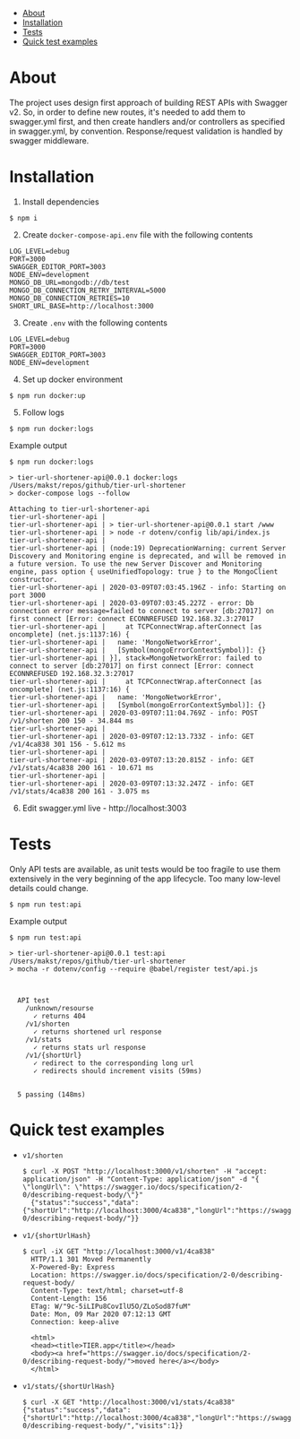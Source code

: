 - [About](#about)
- [Installation](#installation)
- [Tests](#tests)
- [Quick test examples](#quick-test-examples)

About
===
The project uses design first approach of building REST APIs with Swagger v2. So, in order to define new routes,
it's needed to add them to swagger.yml first, and then create handlers and/or controllers as specified in swagger.yml,
by convention. Response/request validation is handled by swagger middleware.

Installation
===
1. Install dependencies
```
$ npm i
```
2. Create `docker-compose-api.env` file with the following contents
```
LOG_LEVEL=debug
PORT=3000
SWAGGER_EDITOR_PORT=3003
NODE_ENV=development
MONGO_DB_URL=mongodb://db/test
MONGO_DB_CONNECTION_RETRY_INTERVAL=5000
MONGO_DB_CONNECTION_RETRIES=10
SHORT_URL_BASE=http://localhost:3000

```
3. Create `.env` with the following contents
```
LOG_LEVEL=debug
PORT=3000
SWAGGER_EDITOR_PORT=3003
NODE_ENV=development
```
4. Set up docker environment
```
$ npm run docker:up
```

5. Follow logs
```
$ npm run docker:logs
```

Example output
```
$ npm run docker:logs

> tier-url-shortener-api@0.0.1 docker:logs /Users/makst/repos/github/tier-url-shortener
> docker-compose logs --follow

Attaching to tier-url-shortener-api
tier-url-shortener-api |
tier-url-shortener-api | > tier-url-shortener-api@0.0.1 start /www
tier-url-shortener-api | > node -r dotenv/config lib/api/index.js
tier-url-shortener-api |
tier-url-shortener-api | (node:19) DeprecationWarning: current Server Discovery and Monitoring engine is deprecated, and will be removed in a future version. To use the new Server Discover and Monitoring engine, pass option { useUnifiedTopology: true } to the MongoClient constructor.
tier-url-shortener-api | 2020-03-09T07:03:45.196Z - info: Starting on port 3000
tier-url-shortener-api | 2020-03-09T07:03:45.227Z - error: Db connection error message=failed to connect to server [db:27017] on first connect [Error: connect ECONNREFUSED 192.168.32.3:27017
tier-url-shortener-api |     at TCPConnectWrap.afterConnect [as oncomplete] (net.js:1137:16) {
tier-url-shortener-api |   name: 'MongoNetworkError',
tier-url-shortener-api |   [Symbol(mongoErrorContextSymbol)]: {}
tier-url-shortener-api | }], stack=MongoNetworkError: failed to connect to server [db:27017] on first connect [Error: connect ECONNREFUSED 192.168.32.3:27017
tier-url-shortener-api |     at TCPConnectWrap.afterConnect [as oncomplete] (net.js:1137:16) {
tier-url-shortener-api |   name: 'MongoNetworkError',
tier-url-shortener-api |   [Symbol(mongoErrorContextSymbol)]: {}
tier-url-shortener-api | 2020-03-09T07:11:04.769Z - info: POST /v1/shorten 200 150 - 34.844 ms
tier-url-shortener-api |
tier-url-shortener-api | 2020-03-09T07:12:13.733Z - info: GET /v1/4ca838 301 156 - 5.612 ms
tier-url-shortener-api |
tier-url-shortener-api | 2020-03-09T07:13:20.815Z - info: GET /v1/stats/4ca838 200 161 - 10.671 ms
tier-url-shortener-api |
tier-url-shortener-api | 2020-03-09T07:13:32.247Z - info: GET /v1/stats/4ca838 200 161 - 3.075 ms
```

6. Edit swagger.yml live - http://localhost:3003

Tests
===
Only API tests are available, as unit tests would be too fragile to use them extensively in the very
beginning of the app lifecycle. Too many low-level details could change.
```
$ npm run test:api
```

Example output
```
$ npm run test:api

> tier-url-shortener-api@0.0.1 test:api /Users/makst/repos/github/tier-url-shortener
> mocha -r dotenv/config --require @babel/register test/api.js



  API test
    /unknown/resourse
      ✓ returns 404
    /v1/shorten
      ✓ returns shortened url response
    /v1/stats
      ✓ returns stats url response
    /v1/{shortUrl}
      ✓ redirect to the corresponding long url
      ✓ redirects should increment visits (59ms)


  5 passing (148ms)
```

Quick test examples
===

- `v1/shorten`
  ```
  $ curl -X POST "http://localhost:3000/v1/shorten" -H "accept: application/json" -H "Content-Type: application/json" -d "{ \"longUrl\": \"https://swagger.io/docs/specification/2-0/describing-request-body/\"}"
    {"status":"success","data":{"shortUrl":"http://localhost:3000/4ca838","longUrl":"https://swagger.io/docs/specification/2-0/describing-request-body/"}}
  ```

- `v1/{shortUrlHash}`
  ```
  $ curl -iX GET "http://localhost:3000/v1/4ca838"
    HTTP/1.1 301 Moved Permanently
    X-Powered-By: Express
    Location: https://swagger.io/docs/specification/2-0/describing-request-body/
    Content-Type: text/html; charset=utf-8
    Content-Length: 156
    ETag: W/"9c-5iLIPu8CovIlU5O/ZLoSod87fuM"
    Date: Mon, 09 Mar 2020 07:12:13 GMT
    Connection: keep-alive

    <html>
    <head><title>TIER.app</title></head>
    <body><a href="https://swagger.io/docs/specification/2-0/describing-request-body/">moved here</a></body>
    </html>
  ```

- `v1/stats/{shortUrlHash}`
    ```
    $ curl -X GET "http://localhost:3000/v1/stats/4ca838"
    {"status":"success","data":{"shortUrl":"http://localhost:3000/4ca838","longUrl":"https://swagger.io/docs/specification/2-0/describing-request-body/","visits":1}}
    ```
